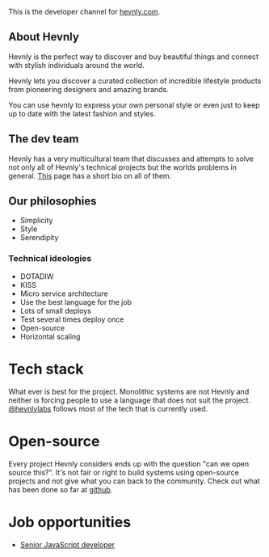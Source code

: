 This is the developer channel for [hevnly.com](https://hevnly.com).
## About Hevnly ##
Hevnly is the perfect way to discover and buy beautiful things and connect with stylish individuals around the world.

Hevnly lets you discover a curated collection of incredible lifestyle products from pioneering designers and amazing brands.

You can use hevnly to express your own personal style or even just to keep up to date with the latest fashion and styles.

## The dev team ##
Hevnly has a very multicultural team that discusses and attempts to solve not only all of Hevnly's technical projects but the worlds problems in general. [This](/aboutus) page has a short bio on all of them.

## Our philosophies ##
+ Simplicity
+ Style
+ Serendipity

### Technical ideologies ###
+ DOTADIW
+ KISS
+ Micro service architecture
+ Use the best language for the job
+ Lots of small deploys
+ Test several times deploy once
+ Open-source
+ Horizontal scaling

# Tech stack #
What ever is best for the project. Monolithic systems are not Hevnly and neither is forcing people to use a language that does not suit the project. [@hevnlylabs](https://twitter.com/hevnlylabs) follows most of the tech that is currently used.
# Open-source #
Every project Hevnly considers ends up with the question "can we open source this?". It's not fair or right to build systems using open-source projects and not give what you can back to the community. Check out what has been done so far at [github](https://github.com/hevnly/).
# Job opportunities #
+ [Senior JavaScript developer](jobs/snrjs/)
